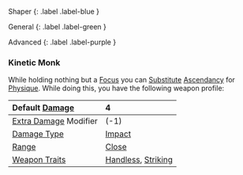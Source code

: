 
Shaper
{: .label .label-blue }

General
{: .label .label-green }

Advanced
{: .label .label-purple }
### Kinetic Monk

While holding nothing but a [Focus](Game/Example-Gear#Focus) you can [Substitute](Core/Terminology#Substitute) [Ascendancy](Game/Core/Intuition#Ascendancy) for [Physique](Core/Strength#Physique). While doing this, you have the following weapon profile:

| Default [Damage](Core/Weapons#Damage)                     | 4                                                                            |
| :-------------------------------------------------------- | :--------------------------------------------------------------------------- |
| [Extra Damage](Game/Core/Attacks#Extra%20Damage) Modifier | (-1)                                                                         |
| [Damage Type](Core/Weapons#Damage%20Type)                 | [Impact](Core/Injury#Impact)                                                 |
| [Range](Core/Weapons#Range)                               | [Close](Game/Core/Movement#Close)                                            |
| [Weapon Traits](Core/Weapon-Traits)                       | [Handless](Game/Core/Blocks/Handless), [Striking](Game/Core/Blocks/Striking) |
